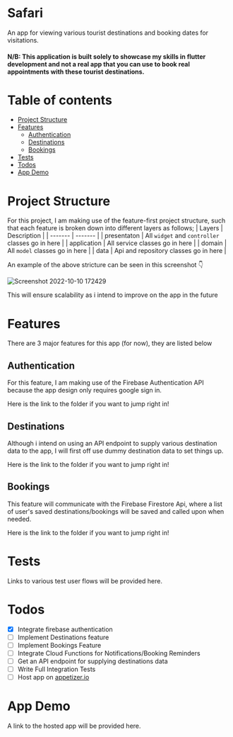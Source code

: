 # Safari

An app for viewing various tourist destinations and booking dates for visitations.

#### N/B: This application is built solely to showcase my skills in flutter development and not a real app that you can use to book real appointments with these tourist destinations.  

Table of contents
=================
<!--ts-->
   * [Project Structure](#project-structure)
   * [Features](#features)
      * [Authentication](#authentication)
      * [Destinations](#destinations)
      * [Bookings](#bookings)
   * [Tests](#tests)
   * [Todos](#todos)
   * [App Demo](#app-demo)
   
<!--te-->


Project Structure
=================
For this project, I am making use of the feature-first project structure, such that each feature is broken down into different layers as follows;
| Layers | Description |
| ------- | ------- |
| presentaton | All `widget` and `controller` classes go in here |
| application | All service classes go in here |
| domain | All `model` classes go in here |
| data | Api and repository classes go in here |

An example of the above stricture can be seen in this screenshot 👇

![Screenshot 2022-10-10 172429](https://user-images.githubusercontent.com/59648161/194912185-5ffc78f0-d632-464a-8f5b-e99174848e9f.png)

This will ensure scalability as i intend to improve on the app in the future


Features
========
There are 3 major features for this app (for now), they are listed below

Authentication
--------------
For this feature, I am making use of the Firebase Authentication API because the app design only requires google sign in.

Here is the link to the folder if you want to jump right in!

Destinations
------------
Although i intend on using an API endpoint to supply various destination data to the app, I will first off use dummy destination data to set things up. 

Here is the link to the folder if you want to jump right in!

Bookings
--------
This feature will communicate with the Firebase Firestore Api, where a list of user's saved destinations/bookings will be saved and called upon when needed.

Here is the link to the folder if you want to jump right in!

Tests
=====
Links to various test user flows will be provided here. 

Todos
=====

- [x] Integrate firebase authentication 
- [ ] Implement Destinations feature
- [ ] Implement Bookings Feature
- [ ] Integrate Cloud Functions for Notifications/Booking Reminders
- [ ] Get an API endpoint for supplying destinations data
- [ ] Write Full Integration Tests
- [ ] Host app on [appetizer.io](https://appetizer.io)

App Demo
========
A link to the hosted app will be provided here.
